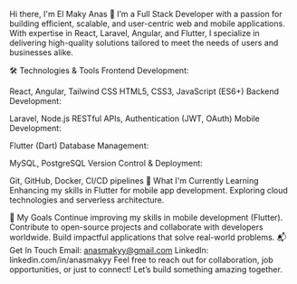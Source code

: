 Hi there, I'm El Maky Anas 👋
I’m a Full Stack Developer with a passion for building efficient, scalable, and user-centric web and mobile applications. With expertise in React, Laravel, Angular, and Flutter, I specialize in delivering high-quality solutions tailored to meet the needs of users and businesses alike.

🛠️ Technologies & Tools
Frontend Development:

React, Angular, Tailwind CSS
HTML5, CSS3, JavaScript (ES6+)
Backend Development:

Laravel, Node.js
RESTful APIs, Authentication (JWT, OAuth)
Mobile Development:

Flutter (Dart)
Database Management:

MySQL, PostgreSQL
Version Control & Deployment:

Git, GitHub, Docker, CI/CD pipelines
🌱 What I'm Currently Learning
Enhancing my skills in Flutter for mobile app development.
Exploring cloud technologies and serverless architecture.

🎯 My Goals
Continue improving my skills in mobile development (Flutter).
Contribute to open-source projects and collaborate with developers worldwide.
Build impactful applications that solve real-world problems.
📬 Get In Touch
Email: anasmakyy@gmail.com
LinkedIn: linkedin.com/in/anasmakyy
Feel free to reach out for collaboration, job opportunities, or just to connect! Let’s build something amazing together.
